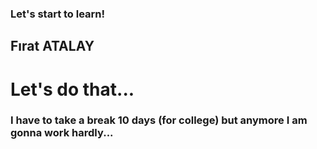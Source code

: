 ### Let's start to learn!

## Fırat ATALAY

# Let's do that...

### I have to take a break 10 days (for college) but anymore I am gonna work hardly...
